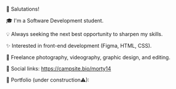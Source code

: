 👋 Salutations!

🎓 I'm a Software Development student.

💡 Always seeking the next best opportunity to sharpen my skills.

✨ Interested in front-end development (Figma, HTML, CSS).

📸 Freelance photography, videography, graphic design, and editing.

🔗 Social links: https://campsite.bio/morty14

🔗 Portfolio (under construction⚠): 
